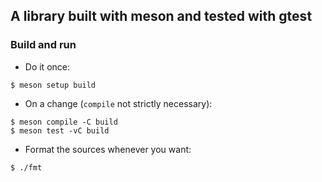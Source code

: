 ## A library built with meson and tested with gtest

### Build and run

- Do it once:
```
$ meson setup build
```
- On a change (`compile` not strictly necessary):
```
$ meson compile -C build
$ meson test -vC build
```
- Format the sources whenever you want:
```
$ ./fmt
```
